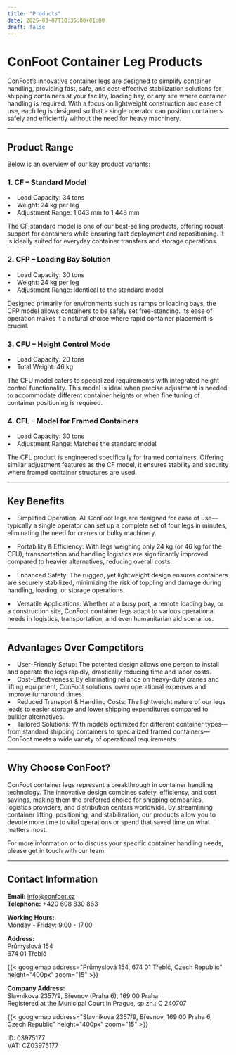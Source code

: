 ```yaml
---
title: "Products"
date: 2025-03-07T10:35:00+01:00
draft: false
---
```


# ConFoot Container Leg Products

ConFoot’s innovative container legs are designed to simplify container handling, providing fast, safe, and cost‐effective stabilization solutions for shipping containers at your facility, loading bay, or any site where container handling is required. With a focus on lightweight construction and ease of use, each leg is designed so that a single operator can position containers safely and efficiently without the need for heavy machinery.

---

## Product Range

Below is an overview of our key product variants:

### 1. CF – Standard Model
• Load Capacity: 34 tons  
• Weight: 24 kg per leg  
• Adjustment Range: 1,043 mm to 1,448 mm  

The CF standard model is one of our best-selling products, offering robust support for containers while ensuring fast deployment and repositioning. It is ideally suited for everyday container transfers and storage operations.

### 2. CFP – Loading Bay Solution
• Load Capacity: 30 tons  
• Weight: 24 kg per leg  
• Adjustment Range: Identical to the standard model  

Designed primarily for environments such as ramps or loading bays, the CFP model allows containers to be safely set free-standing. Its ease of operation makes it a natural choice where rapid container placement is crucial.

### 3. CFU – Height Control Mode
• Load Capacity: 20 tons  
• Total Weight: 46 kg  

The CFU model caters to specialized requirements with integrated height control functionality. This model is ideal when precise adjustment is needed to accommodate different container heights or when fine tuning of container positioning is required.

### 4. CFL – Model for Framed Containers
• Load Capacity: 30 tons  
• Adjustment Range: Matches the standard model  

The CFL product is engineered specifically for framed containers. Offering similar adjustment features as the CF model, it ensures stability and security where framed container structures are used.

---

## Key Benefits

• Simplified Operation: All ConFoot legs are designed for ease of use—typically a single operator can set up a complete set of four legs in minutes, eliminating the need for cranes or bulky machinery.  

• Portability & Efficiency: With legs weighing only 24 kg (or 46 kg for the CFU), transportation and handling logistics are significantly improved compared to heavier alternatives, reducing overall costs.  

• Enhanced Safety: The rugged, yet lightweight design ensures containers are securely stabilized, minimizing the risk of toppling and damage during handling, loading, or storage operations.  

• Versatile Applications: Whether at a busy port, a remote loading bay, or a construction site, ConFoot container legs adapt to various operational needs in logistics, transportation, and even humanitarian aid scenarios.

---

## Advantages Over Competitors

• User-Friendly Setup: The patented design allows one person to install and operate the legs rapidly, drastically reducing time and labor costs.  
• Cost-Effectiveness: By eliminating reliance on heavy-duty cranes and lifting equipment, ConFoot solutions lower operational expenses and improve turnaround times.  
• Reduced Transport & Handling Costs: The lightweight nature of our legs leads to easier storage and lower shipping expenditures compared to bulkier alternatives.  
• Tailored Solutions: With models optimized for different container types—from standard shipping containers to specialized framed containers—ConFoot meets a wide variety of operational requirements.

---

## Why Choose ConFoot?

ConFoot container legs represent a breakthrough in container handling technology. The innovative design combines safety, efficiency, and cost savings, making them the preferred choice for shipping companies, logistics providers, and distribution centers worldwide. By streamlining container lifting, positioning, and stabilization, our products allow you to devote more time to vital operations or spend that saved time on what matters most.

For more information or to discuss your specific container handling needs, please get in touch with our team.

---

## Contact Information

**Email:** info@confoot.cz  
**Telephone:** +420 608 830 863  

**Working Hours:**  
Monday - Friday: 9.00 - 17.00  

**Address:**  
Průmyslová 154  
674 01 Třebíč  

{{< googlemap address="Průmyslová 154, 674 01 Třebíč, Czech Republic" height="400px" zoom="15" >}}

**Company Address:**  
Slavníkova 2357/9, Břevnov (Praha 6), 169 00 Praha  
Registered at the Municipal Court in Prague, sp.zn.: C 240707  

{{< googlemap address="Slavníkova 2357/9, Břevnov, 169 00 Praha 6, Czech Republic" height="400px" zoom="15" >}}

ID: 03975177  
VAT: CZ03975177